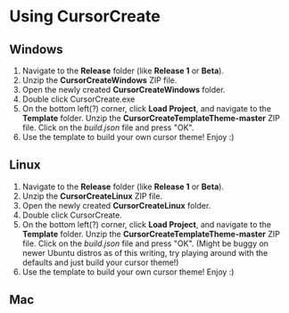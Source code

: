 # Using CursorCreate

## Windows

1. Navigate to the **Release** folder (like **Release 1** or **Beta**).
2. Unzip the **CursorCreateWindows** ZIP file.
3. Open the newly created **CursorCreateWindows** folder.
4. Double click CursorCreate.exe
5. On the bottom left(?) corner, click **Load Project**, and navigate to the **Template** folder. Unzip the **CursorCreateTemplateTheme-master** ZIP file. Click on the *build.json* file and press "OK".
6. Use the template to build your own cursor theme! Enjoy :)

## Linux

1. Navigate to the **Release** folder (like **Release 1** or **Beta**).
2. Unzip the **CursorCreateLinux** ZIP file.
3. Open the newly created **CursorCreateLinux** folder.
4. Double click CursorCreate.
5. On the bottom left(?) corner, click **Load Project**, and navigate to the **Template** folder. Unzip the **CursorCreateTemplateTheme-master** ZIP file. Click on the *build.json* file and press "OK". (Might be buggy on newer Ubuntu distros as of this writing, try playing around with the defaults and just build your cursor theme!)
6. Use the template to build your own cursor theme! Enjoy :)

## Mac

